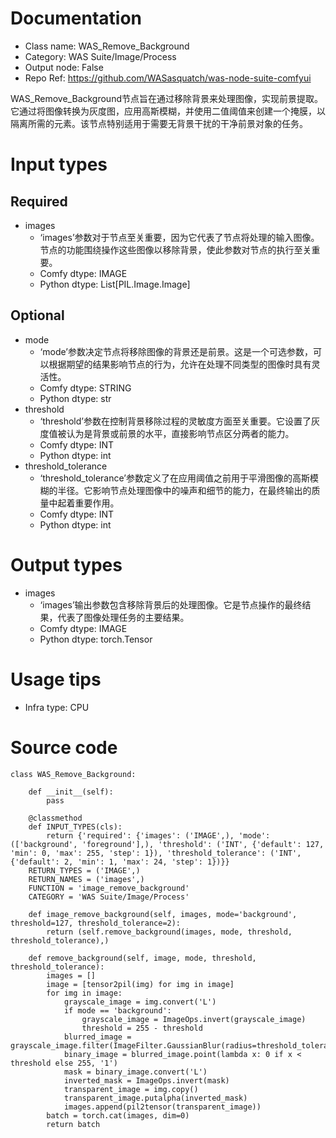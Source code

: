 # Documentation
- Class name: WAS_Remove_Background
- Category: WAS Suite/Image/Process
- Output node: False
- Repo Ref: https://github.com/WASasquatch/was-node-suite-comfyui

WAS_Remove_Background节点旨在通过移除背景来处理图像，实现前景提取。它通过将图像转换为灰度图，应用高斯模糊，并使用二值阈值来创建一个掩膜，以隔离所需的元素。该节点特别适用于需要无背景干扰的干净前景对象的任务。

# Input types
## Required
- images
    - ‘images’参数对于节点至关重要，因为它代表了节点将处理的输入图像。节点的功能围绕操作这些图像以移除背景，使此参数对节点的执行至关重要。
    - Comfy dtype: IMAGE
    - Python dtype: List[PIL.Image.Image]
## Optional
- mode
    - ‘mode’参数决定节点将移除图像的背景还是前景。这是一个可选参数，可以根据期望的结果影响节点的行为，允许在处理不同类型的图像时具有灵活性。
    - Comfy dtype: STRING
    - Python dtype: str
- threshold
    - ‘threshold’参数在控制背景移除过程的灵敏度方面至关重要。它设置了灰度值被认为是背景或前景的水平，直接影响节点区分两者的能力。
    - Comfy dtype: INT
    - Python dtype: int
- threshold_tolerance
    - ‘threshold_tolerance’参数定义了在应用阈值之前用于平滑图像的高斯模糊的半径。它影响节点处理图像中的噪声和细节的能力，在最终输出的质量中起着重要作用。
    - Comfy dtype: INT
    - Python dtype: int

# Output types
- images
    - ‘images’输出参数包含移除背景后的处理图像。它是节点操作的最终结果，代表了图像处理任务的主要结果。
    - Comfy dtype: IMAGE
    - Python dtype: torch.Tensor

# Usage tips
- Infra type: CPU

# Source code
```
class WAS_Remove_Background:

    def __init__(self):
        pass

    @classmethod
    def INPUT_TYPES(cls):
        return {'required': {'images': ('IMAGE',), 'mode': (['background', 'foreground'],), 'threshold': ('INT', {'default': 127, 'min': 0, 'max': 255, 'step': 1}), 'threshold_tolerance': ('INT', {'default': 2, 'min': 1, 'max': 24, 'step': 1})}}
    RETURN_TYPES = ('IMAGE',)
    RETURN_NAMES = ('images',)
    FUNCTION = 'image_remove_background'
    CATEGORY = 'WAS Suite/Image/Process'

    def image_remove_background(self, images, mode='background', threshold=127, threshold_tolerance=2):
        return (self.remove_background(images, mode, threshold, threshold_tolerance),)

    def remove_background(self, image, mode, threshold, threshold_tolerance):
        images = []
        image = [tensor2pil(img) for img in image]
        for img in image:
            grayscale_image = img.convert('L')
            if mode == 'background':
                grayscale_image = ImageOps.invert(grayscale_image)
                threshold = 255 - threshold
            blurred_image = grayscale_image.filter(ImageFilter.GaussianBlur(radius=threshold_tolerance))
            binary_image = blurred_image.point(lambda x: 0 if x < threshold else 255, '1')
            mask = binary_image.convert('L')
            inverted_mask = ImageOps.invert(mask)
            transparent_image = img.copy()
            transparent_image.putalpha(inverted_mask)
            images.append(pil2tensor(transparent_image))
        batch = torch.cat(images, dim=0)
        return batch
```